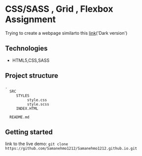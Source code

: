 # CSS/SASS , Grid , Flexbox Assignment

Trying to create a webpage similarto this [link](https://preview.themeforest.net/item/maido-multipurpose-ghost-blog-theme/full_screen_preview/24837109?_ga=2.259990478.570486835.1654146705-2133876429.1654146705)('Dark version')

## Technologies

* HTML5,CSS,SASS

## Project structure
`````````
.
  SRC
     STYLES
          style.css
          style.scss
     INDEX.HTML
  
  README.md

``````````


## Getting started
link to the live demo: ```git clone https://github.com/Samanehmo1212/Samanehmo1212.github.io.git```
